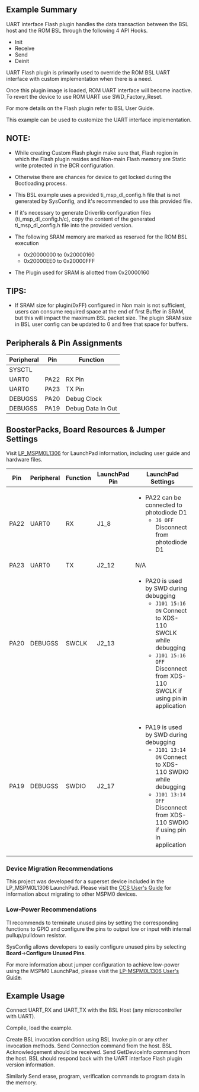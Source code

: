 ## Example Summary

UART interface Flash plugin handles the data transaction between the
BSL host and the ROM BSL through the following 4 API Hooks.
- Init
- Receive
- Send
- Deinit

UART Flash plugin is primarily used to override the ROM BSL UART
interface with custom implementation when there is a need.

Once this plugin image is loaded, ROM UART interface will become inactive.
To revert the device to use ROM UART use SWD_Factory_Reset.

For more details on the Flash plugin refer to BSL User Guide.

This example can be used to customize the UART interface implementation.

NOTE:
---
* While creating Custom Flash plugin make sure that, Flash region in which the
Flash plugin resides and Non-main Flash memory are Static write protected in the BCR configuration.
* Otherwise there are chances for device to get locked during the Bootloading process.
* This BSL example uses a provided ti_msp_dl_config.h file that is not generated
by SysConfig, and it's recommended to use this provided file. 
* If it's necessary to generate Driverlib configuration files (ti_msp_dl_config.h/c), copy the content of the generated ti_msp_dl_config.h file into the provided version.

* The following SRAM memory are marked as reserved for the ROM BSL execution
    * 0x20000000 to 0x20000160
    * 0x20000EE0 to 0x20000FFF
* The Plugin used for SRAM is allotted from 0x20000160

TIPS:
---
* If SRAM size for plugin(0xFF) configured in Non main is not sufficient, 
  users can consume required space at the end of first Buffer in SRAM, 
  but this will impact the maximum BSL packet size.
  The plugin SRAM size in BSL user config can be updated to 0 and free that space for buffers.
 
## Peripherals & Pin Assignments

| Peripheral | Pin | Function |
| --- | --- | --- |
| SYSCTL |  |  |
| UART0 | PA22 | RX Pin |
| UART0 | PA23 | TX Pin |
| DEBUGSS | PA20 | Debug Clock |
| DEBUGSS | PA19 | Debug Data In Out |

## BoosterPacks, Board Resources & Jumper Settings

Visit [LP_MSPM0L1306](https://www.ti.com/tool/LP-MSPM0L1306) for LaunchPad information, including user guide and hardware files.

| Pin | Peripheral | Function | LaunchPad Pin | LaunchPad Settings |
| --- | --- | --- | --- | --- |
| PA22 | UART0 | RX | J1_8 | <ul><li>PA22 can be connected to photodiode D1<br><ul><li>`J6 OFF` Disconnect from photodiode D1</ul></ul> |
| PA23 | UART0 | TX | J2_12 | N/A |
| PA20 | DEBUGSS | SWCLK | J2_13 | <ul><li>PA20 is used by SWD during debugging<br><ul><li>`J101 15:16 ON` Connect to XDS-110 SWCLK while debugging<br><li>`J101 15:16 OFF` Disconnect from XDS-110 SWCLK if using pin in application</ul></ul> |
| PA19 | DEBUGSS | SWDIO | J2_17 | <ul><li>PA19 is used by SWD during debugging<br><ul><li>`J101 13:14 ON` Connect to XDS-110 SWDIO while debugging<br><li>`J101 13:14 OFF` Disconnect from XDS-110 SWDIO if using pin in application</ul></ul> |

### Device Migration Recommendations
This project was developed for a superset device included in the LP_MSPM0L1306 LaunchPad. Please
visit the [CCS User's Guide](https://software-dl.ti.com/msp430/esd/MSPM0-SDK/latest/docs/english/tools/ccs_ide_guide/doc_guide/doc_guide-srcs/ccs_ide_guide.html#manual-migration)
for information about migrating to other MSPM0 devices.

### Low-Power Recommendations
TI recommends to terminate unused pins by setting the corresponding functions to
GPIO and configure the pins to output low or input with internal
pullup/pulldown resistor.

SysConfig allows developers to easily configure unused pins by selecting **Board**→**Configure Unused Pins**.

For more information about jumper configuration to achieve low-power using the
MSPM0 LaunchPad, please visit the [LP-MSPM0L1306 User's Guide](https://www.ti.com/lit/slau869).

## Example Usage

Connect UART_RX and UART_TX with the BSL Host (any microcontroller with UART).

Compile, load the example.

Create BSL invocation condition using BSL Invoke pin or any other invocation methods.
Send Connection command from the host. BSL Acknowledgement should be received.
Send GetDeviceInfo command from the host.
BSL should respond back with the UART interface Flash plugin version information.

Similarly Send erase, program, verification commands to program data in the memory.
